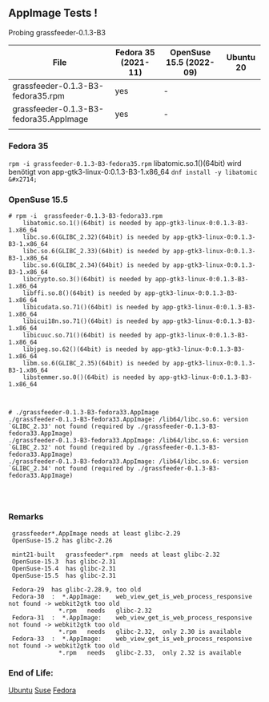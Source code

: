 ## AppImage Tests !

Probing  grassfeeder-0.1.3-B3

| File | Fedora 35 (2021-11) | OpenSuse 15.5 (2022-09) | Ubuntu 20 |
| ---- | ---- | ---- | ---- |
| grassfeeder-0.1.3-B3-fedora35.rpm       | yes | - | |
| grassfeeder-0.1.3-B3-fedora35.AppImage  | yes | - | |
|   |   |   |   | 


### Fedora 35

` rpm -i grassfeeder-0.1.3-B3-fedora35.rpm ` 
    libatomic.so.1()(64bit) wird benötigt von app-gtk3-linux-0:0.1.3-B3-1.x86_64
` dnf install -y libatomic  &#x2714; `



### OpenSuse  15.5
```
# rpm -i  grassfeeder-0.1.3-B3-fedora33.rpm 
    libatomic.so.1()(64bit) is needed by app-gtk3-linux-0:0.1.3-B3-1.x86_64
    libc.so.6(GLIBC_2.32)(64bit) is needed by app-gtk3-linux-0:0.1.3-B3-1.x86_64
    libc.so.6(GLIBC_2.33)(64bit) is needed by app-gtk3-linux-0:0.1.3-B3-1.x86_64
    libc.so.6(GLIBC_2.34)(64bit) is needed by app-gtk3-linux-0:0.1.3-B3-1.x86_64
    libcrypto.so.3()(64bit) is needed by app-gtk3-linux-0:0.1.3-B3-1.x86_64
    libffi.so.8()(64bit) is needed by app-gtk3-linux-0:0.1.3-B3-1.x86_64
    libicudata.so.71()(64bit) is needed by app-gtk3-linux-0:0.1.3-B3-1.x86_64
    libicui18n.so.71()(64bit) is needed by app-gtk3-linux-0:0.1.3-B3-1.x86_64
    libicuuc.so.71()(64bit) is needed by app-gtk3-linux-0:0.1.3-B3-1.x86_64
    libjpeg.so.62()(64bit) is needed by app-gtk3-linux-0:0.1.3-B3-1.x86_64
    libm.so.6(GLIBC_2.35)(64bit) is needed by app-gtk3-linux-0:0.1.3-B3-1.x86_64
    libstemmer.so.0()(64bit) is needed by app-gtk3-linux-0:0.1.3-B3-1.x86_64
    
    
    
# ./grassfeeder-0.1.3-B3-fedora33.AppImage 
./grassfeeder-0.1.3-B3-fedora33.AppImage: /lib64/libc.so.6: version `GLIBC_2.33' not found (required by ./grassfeeder-0.1.3-B3-fedora33.AppImage)
./grassfeeder-0.1.3-B3-fedora33.AppImage: /lib64/libc.so.6: version `GLIBC_2.32' not found (required by ./grassfeeder-0.1.3-B3-fedora33.AppImage)
./grassfeeder-0.1.3-B3-fedora33.AppImage: /lib64/libc.so.6: version `GLIBC_2.34' not found (required by ./grassfeeder-0.1.3-B3-fedora33.AppImage)
    
    
    
```


### Remarks

     grassfeeder*.AppImage needs at least glibc-2.29
     OpenSuse-15.2 has glibc-2.26

     mint21-built   grassfeeder*.rpm  needs at least glibc-2.32
     OpenSuse-15.3  has glibc-2.31
     OpenSuse-15.4  has glibc-2.31
     OpenSuse-15.5  has glibc-2.31
     
     Fedora-29  has glibc-2.28.9, too old
     Fedora-30  :  *.AppImage:    web_view_get_is_web_process_responsive  not found -> webkit2gtk too old
                  *.rpm   needs   glibc-2.32
     Fedora-31  :  *.AppImage:    web_view_get_is_web_process_responsive  not found -> webkit2gtk too old
                  *.rpm   needs   glibc-2.32,  only 2.30 is available
     Fedora-33  :  *.AppImage:    web_view_get_is_web_process_responsive  not found -> webkit2gtk too old
                  *.rpm   needs   glibc-2.33,  only 2.32 is available
                       



### End of Life: 
[Ubuntu](https://endoflife.date/ubuntu) [Suse](https://endoflife.date/opensuse) [Fedora](https://endoflife.date/fedora)



